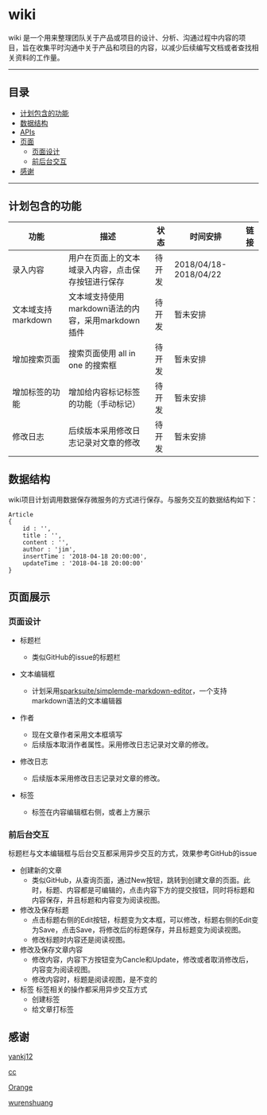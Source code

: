 # wiki
wiki 是一个用来整理团队关于产品或项目的设计、分析、沟通过程中内容的项目，旨在收集平时沟通中关于产品和项目的内容，以减少后续编写文档或者查找相关资料的工作量。

***
## 目录

- [计划包含的功能](#计划包含的功能)
- [数据结构](#数据结构)
- [APIs](./docs/api.md)
- [页面](#页面展示)
	- [页面设计](#页面设计)
	- [前后台交互](#前后台交互)
- [感谢](#感谢)

***
## 计划包含的功能
| 功能 | 描述 | 状态 | 时间安排 | 链接 |
|---|---|---|---|---|
| 录入内容 | 用户在页面上的文本域录入内容，点击保存按钮进行保存 | 待开发 | 2018/04/18-2018/04/22 |  |
| 文本域支持markdown | 文本域支持使用markdown语法的内容，采用markdown插件 | 待开发 | 暂未安排 |  |
| 增加搜索页面 | 搜索页面使用 all in one 的搜索框 | 待开发 | 暂未安排| |
| 增加标签的功能 | 增加给内容标记标签的功能（手动标记） | 待开发 | 暂未安排 | |
|修改日志|后续版本采用修改日志记录对文章的修改|待开发|暂未安排||

## 数据结构
wiki项目计划调用数据保存微服务的方式进行保存。与服务交互的数据结构如下：
```
Article
{
	id : '',
	title : '',
	content : '',
	author : 'jim',
	insertTime : '2018-04-18 20:00:00',
	updateTime : '2018-04-18 20:00:00'
}

```
## 页面展示
### **页面设计**
- 标题栏
	- 类似GitHub的issue的标题栏
- 文本编辑框
	- 计划采用[sparksuite/simplemde-markdown-editor](https://github.com/sparksuite/simplemde-markdown-editor)，一个支持markdown语法的文本编辑器

- 作者
	- 现在文章作者采用文本框填写
	- 后续版本取消作者属性。采用修改日志记录对文章的修改。
- 修改日志
	- 后续版本采用修改日志记录对文章的修改。

-  标签
	- 标签在内容编辑框右侧，或者上方展示

### **前后台交互**
标题栏与文本编辑框与后台交互都采用异步交互的方式，效果参考GitHub的issue
- 创建新的文章
	- 类似GitHub，从查询页面，通过New按钮，跳转到创建文章的页面。此时，标题、内容都是可编辑的，点击内容下方的提交按钮，同时将标题和内容保存，并且标题和内容变为阅读视图。
- 修改及保存标题
	- 点击标题右侧的Edit按钮，标题变为文本框，可以修改，标题右侧的Edit变为Save，点击Save，将修改后的标题保存，并且标题变为阅读视图。
	- 修改标题时内容还是阅读视图。
- 修改及保存文章内容
	- 修改内容，内容下方按钮变为Cancle和Update，修改或者取消修改后，内容变为阅读视图。
	- 修改内容时，标题是阅读视图，是不变的
- 标签
	标签相关的操作都采用异步交互方式
	- 创建标签
	- 给文章打标签

## 感谢
[yankj12](https://github.com/yankj12)

[cc](https://github.com/cc-lady)

[Orange](https://github.com/43942692)

[wurenshuang](https://github.com/wurenshuang1992)

